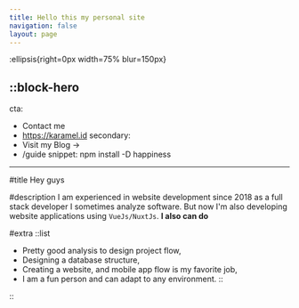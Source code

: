 ```yaml
---
title: Hello this my personal site
navigation: false
layout: page
---
```


:ellipsis{right=0px width=75% blur=150px}

::block-hero
---
cta:
  - Contact me
  - https://karamel.id
secondary:
  - Visit my Blog →
  - /guide
snippet: npm install -D happiness
---

#title
Hey guys

#description
I am experienced in website development since 2018 as a full stack developer I sometimes analyze software. 
But now I'm also developing website applications using `VueJs/NuxtJs`. 
**I also can do**

#extra
  ::list
  - Pretty good analysis to design project flow,
  - Designing a database structure,
  - Creating a website, and mobile app flow is my favorite job,
  - I am a fun person and can adapt to any environment.
  ::

::

